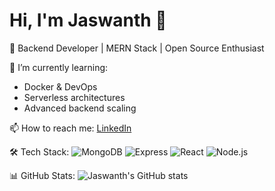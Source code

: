 # Hi, I'm Jaswanth 👋

🚀 Backend Developer | MERN Stack | Open Source Enthusiast

🌱 I’m currently learning:
- Docker & DevOps
- Serverless architectures
- Advanced backend scaling

📫 How to reach me: [LinkedIn](https://www.linkedin.com/in/YOUR-LINKEDIN/)

🛠️ Tech Stack:
![MongoDB](https://img.shields.io/badge/-MongoDB-4EA94B?style=flat&logo=mongodb&logoColor=white)
![Express](https://img.shields.io/badge/-Express-black?style=flat&logo=express&logoColor=white)
![React](https://img.shields.io/badge/-React-61DAFB?style=flat&logo=react&logoColor=white)
![Node.js](https://img.shields.io/badge/-Node.js-339933?style=flat&logo=node.js&logoColor=white)

📊 GitHub Stats:
![Jaswanth's GitHub stats](https://github-readme-stats.vercel.app/api?username=jaswanthrb&show_icons=true&theme=radical)

<!--
**jaswanthrb/jaswanthrb** is a ✨ _special_ ✨ repository because its `README.md` (this file) appears on your GitHub profile.

Here are some ideas to get you started:

- 🔭 I’m currently working on ...
- 🌱 I’m currently learning ...
- 👯 I’m looking to collaborate on ...
- 🤔 I’m looking for help with ...
- 💬 Ask me about ...
- 📫 How to reach me: ...
- 😄 Pronouns: ...
- ⚡ Fun fact: ...
-->
